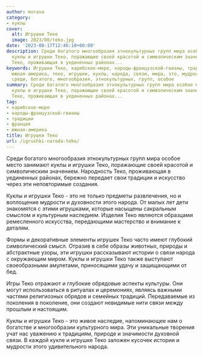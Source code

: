 ```yaml
---
author: morava
category:
- куклы
cover:
  alt: Игрушки Теко
  image: 2023/08/teko.jpg
date: '2023-08-17T12:46:10+00:00'
description: Среди богатого многообразия этнокультурных групп мира особое место занимают
  куклы и игрушки Теко, поражающие своей красотой и символическим значением. Народность
  Теко, проживающая в уединенных районах...
keywords: Игрушки Теко, карибское-море, народы-французской-гвианы, традиции, франция,
  южная-америка, теко, игрушки, куклы, народа, связи, мира, это, мудрости, истории,
  среди, богатого, многообразия, этнокультурных, групп, особое
summary: Среди богатого многообразия этнокультурных групп мира особое место занимают
  куклы и игрушки Теко, поражающие своей красотой и символическим значением. Народность
  Теко, проживающая в уединенных районах...
tag:
- карибское-море
- народы-французской-гвианы
- традиции
- франция
- южная-америка
title: Игрушки Теко
url: /igrushki-naroda-teko/
---
```


Среди богатого многообразия этнокультурных групп мира особое место занимают куклы и игрушки Теко, поражающие своей красотой и символическим значением. Народность Теко, проживающая в уединенных районах, бережно передает свои традиции и искусство через эти неповторимые создания.

Куклы и игрушки Теко \- это не только предметы развлечения, но и воплощение мудрости и духовности этого народа. От малых лет дети знакомятся с этими игрушками, которые насыщены сакральным смыслом и культурным наследием. Изделия Теко являются образцами ремесленного искусства, передающими мастерство и внимание к деталям.

Формы и декоративные элементы игрушек Теко часто имеют глубокий символический смысл. Отразив в себе образы животных, природы и абстрактные узоры, эти игрушки рассказывают истории о связи народа с окружающим миром. Куклы и игрушки Теко также выступают своеобразными амулетами, приносящими удачу и защищающими от бед.

Игры Теко отражают и глубокие обрядовые аспекты культуры. Они могут использоваться в ритуалах и церемониях, являясь важными частями религиозных обрядов и семейных традиций. Передаваемые из поколения в поколение, они создают невидимые нити связи между прошлым и настоящим.

Куклы и игрушки Теко \- это живое наследие, напоминающее нам о богатстве и многообразии культурного мира. Эти уникальные творения учат нас уважению к традициям, природе и значимости духовной связи. В каждой кукле и игрушке Теко заложен кусочек истории и мудрости этого удивительного народа.